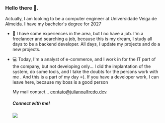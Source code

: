 ### Hello there 👋.
  Actually, I am looking to be a computer engineer at Universidade Veiga de Almeida. I have my bachelor's degree for 2027
  
- :closed_book:  I have some experiences in the area, but I no have a job. I'm a freelancer and searching a job, because this is my dream, I study all days to be a backend developer. All days, I update my projects and do a new projects.

- :computer: Today, I'm a analyst of e-commerce, and I work in for the IT part of the company, but not developing only... I did the implantation of the system, do some tools, and I take the doubts for the persons work with me . And this is a part of my day =). If you have a developer work, I can leave here, because my boss is a good person

  My mail contact... contato@julianoalfredo.dev

  ##### Connect with me!
  <a href='https://www.linkedin.com/in/juliano-de-almeida-3129b71ab/'>  <img src='https://img.shields.io/badge/LinkedIn-0077B5?style=for-the-badge&logo=linkedin&logoColor=white' /></a>
 
